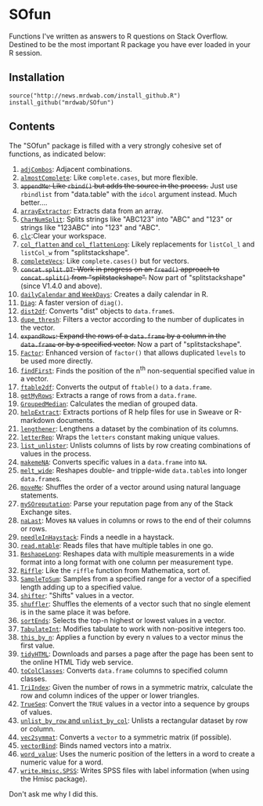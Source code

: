 # SOfun

Functions I've written as answers to R questions on Stack Overflow. Destined to be the most important R package you have ever loaded in your R session. 

## Installation

```
source("http://news.mrdwab.com/install_github.R")
install_github("mrdwab/SOfun")
```

## Contents

The "SOfun" package is filled with a very strongly cohesive set of functions, as indicated below:

1. [`adjCombos`](/R/adjCombos.R): Adjacent combinations.
1. [`almostComplete`](/R/almostComplete.R): Like `complete.cases`, but more flexible.
1. <s>`appendMe`: Like `rbind()` but adds the source in the process.</s> Just use `rbindlist` from "data.table" with the `idcol` argument instead. Much better....
1. [`arrayExtractor`](/R/arrayExtractor.R): Extracts data from an array.
1. [`CharNumSplit`](/R/CharNumSplit.R): Splits strings like "ABC123" into "ABC" and "123" or strings like "123ABC" into "123" and "ABC".
1. [`clc`](/R/clc.R):Clear your workspace.
1. [`col_flatten` and `col_flattenLong`](/R/col_flatten.R): Likely replacements for `listCol_l` and `listCol_w` from "splitstackshape".
1. [`completeVecs`](/R/completeVecs.R): Like `complete.cases()` but for vectors.
1. <s>`concat.split.DT`: Work in progress on an `fread()` approach to `concat.split()` from "splitstackshape".</s> Now part of "splitstackshape" (since V1.4.0 and above).
1. [`dailyCalendar` and `WeekDays`](/R/dailyCalendar.R): Creates a daily calendar in R.
1. [`Diag`](/R/Diag.R): A faster version of `diag()`.
1. [`dist2df`](/R/dist2df.R): Converts "dist" objects to `data.frame`s.
1. [`dupe_thresh`](/R/dupe_thresh.R): Filters a vector according to the number of duplicates in the vector.
1. <s>`expandRows`: Expand the rows of a `data.frame` by a column in the `data.frame` or by a specified vector.</s> Now a part of "splitstackshape".
1. [`Factor`](/R/Factor.R): Enhanced version of `factor()` that allows duplicated `levels` to be used more directly.
1. [`findFirst`](/R/findFirst.R): Finds the position of the n<sup>th</sup> non-sequential specified value in a vector.
1. [`ftable2df`](/R/ftable2df.R): Converts the output of `ftable()` to a `data.frame`.
1. [`getMyRows`](/R/getMyRows.R): Extracts a range of rows from a `data.frame`.
1. [`GroupedMedian`](/R/GroupedMedian.R): Calculates the median of grouped data.
1. [`helpExtract`](/R/helpExtract.R): Extracts portions of R help files for use in Sweave or R-markdown documents.
1. [`lengthener`](/R/lengthener.R): Lengthens a dataset by the combination of its columns.
1. [`letterRep`](/R/letterRep.R): Wraps the `letters` constant making unique values.
1. [`list_unlister`](/R/list_unlister.R): Unlists columns of lists by row creating combinations of values in the process.
1. [`makemeNA`](/R/makemeNA.R): Converts specific values in a `data.frame` into `NA`.
1. [`melt_wide`](/R/melt_wide.R): Reshapes double- and tripple-wide `data.table`s into longer `data.frame`s.
1. [`moveMe`](/R/moveMe.R): Shuffles the order of a vector around using natural language statements.
1. [`mySOreputation`](/R/mySOreputation.R): Parse your reputation page from any of the Stack Exchange sites.
1. [`naLast`](/R/naLast.R): Moves `NA` values in columns or rows to the end of their columns or rows.
1. [`needleInHaystack`](/R/needleInHaystack.R): Finds a needle in a haystack.
1. [`read.mtable`](/R/read.mtable.R): Reads files that have multiple tables in one go.
1. [`ReshapeLong`](/R/ReshapeLong.R): Reshapes data with multiple measurements in a wide format into a long format with one column per measurement type.
1. [`Riffle`](/R/Riffle.R): Like the `riffle` function from Mathematica, sort of.
1. [`SampleToSum`](/R/SampleToSum.R): Samples from a specified range for a vector of a specified length adding up to a specified value.
1. [`shifter`](/R/shifter.R): "Shifts" values in a vector.
1. [`shuffler`](/R/shuffler.R): Shuffles the elements of a vector such that no single element is in the same place it was before.
1. [`sortEnds`](/R/sortEnds.R): Selects the top-n highest or lowest values in a vector.
1. [`TabulateInt`](/R/TabulateInt.R): Modifies tabulate to work with non-positive integers too.
1. [`this_by_n`](/R/this_by_n.R): Applies a function by every n values to a vector minus the first value.
1. [`tidyHTML`](/R/tidyHTML.R): Downloads and parses a page after the page has been sent to the online HTML Tidy web service.
1. [`toColClasses`](/R/toColClasses.R): Converts `data.frame` columns to specified column classes.
1. [`TriIndex`](/R/TriIndex.R): Given the number of rows in a symmetric matrix, calculate the row and column indices of the upper or lower triangles.
1. [`TrueSeq`](/R/TrueSeq.R): Convert the `TRUE` values in a vector into a sequence by groups of values.
1. [`unlist_by_row` and `unlist_by_col`](/R/unlist_by_row.R): Unlists a rectangular dataset by row or column.
1. [`vec2symmat`](/R/vec2symmat.R): Converts a `vector` to a symmetric matrix (if possible).
1. [`vectorBind`](/R/vectorBind.R): Binds named vectors into a matrix.
1. [`word_value`](/R/word_value.R): Uses the numeric position of the letters in a word to create a numeric value for a word.
1. [`write.Hmisc.SPSS`](/R/write.Hmisc.SPSS.R): Writes SPSS files with label information (when using the Hmisc package).

Don't ask me why I did this.